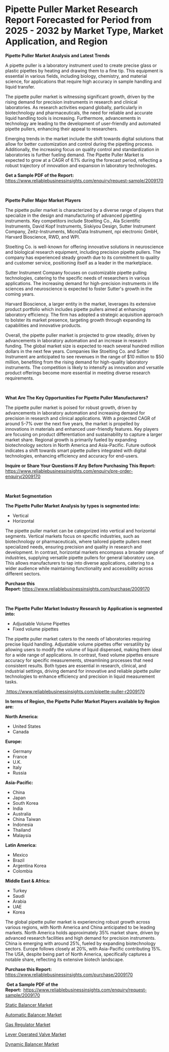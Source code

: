<p><h1>Pipette Puller Market Research Report Forecasted for Period from 2025 -  2032 by Market Type, Market Application, and Region</h1></p><p><strong>Pipette Puller Market Analysis and Latest Trends</strong></p>
<p><p>A pipette puller is a laboratory instrument used to create precise glass or plastic pipettes by heating and drawing them to a fine tip. This equipment is essential in various fields, including biology, chemistry, and material science, for applications that require high accuracy in sample handling and liquid transfer.</p><p>The pipette puller market is witnessing significant growth, driven by the rising demand for precision instruments in research and clinical laboratories. As research activities expand globally, particularly in biotechnology and pharmaceuticals, the need for reliable and accurate liquid handling tools is increasing. Furthermore, advancements in technology are leading to the development of user-friendly and automated pipette pullers, enhancing their appeal to researchers.</p><p>Emerging trends in the market include the shift towards digital solutions that allow for better customization and control during the pipetting process. Additionally, the increasing focus on quality control and standardization in laboratories is further fueling demand. The Pipette Puller Market is expected to grow at a CAGR of 6.1% during the forecast period, reflecting a robust trajectory of innovation and expansion in laboratory technologies.</p></p>
<p><strong>Get a Sample PDF of the Report:&nbsp;</strong> <a href="https://www.reliablebusinessinsights.com/enquiry/request-sample/2009170?utm_campaign=1837&utm_medium=2&utm_source=Github&utm_content=ia&utm_term=20022025&utm_id=pipette-puller">https://www.reliablebusinessinsights.com/enquiry/request-sample/2009170</a></p>
<p>&nbsp;</p>
<p><strong>Pipette Puller Major Market Players</strong></p>
<p><p>The pipette puller market is characterized by a diverse range of players that specialize in the design and manufacturing of advanced pipetting instruments. Key competitors include Stoelting Co., Ala Scientific Instruments, David Kopf Instruments, Siskiyou Design, Sutter Instrument Company, Zeitz-Instruments, MicroData Instrument, npi electronic GmbH, Harvard Bioscience, RWD, and WPI. </p><p>Stoelting Co. is well-known for offering innovative solutions in neuroscience and biological research equipment, including precision pipette pullers. The company has experienced steady growth due to its commitment to quality and customer service, positioning itself as a leader in the marketplace.</p><p>Sutter Instrument Company focuses on customizable pipette pulling technologies, catering to the specific needs of researchers in various applications. The increasing demand for high-precision instruments in life sciences and neuroscience is expected to foster Sutter's growth in the coming years.</p><p>Harvard Bioscience, a larger entity in the market, leverages its extensive product portfolio which includes pipette pullers aimed at enhancing laboratory efficiency. The firm has adopted a strategic acquisition approach to bolster its market presence, targeting growth through expanding its capabilities and innovative products.</p><p>Overall, the pipette puller market is projected to grow steadily, driven by advancements in laboratory automation and an increase in research funding. The global market size is expected to reach several hundred million dollars in the next few years. Companies like Stoelting Co. and Sutter Instrument are anticipated to see revenues in the range of $10 million to $50 million, benefiting from the rising demand for high-quality laboratory instruments. The competition is likely to intensify as innovation and versatile product offerings become more essential in meeting diverse research requirements.</p></p>
<p>&nbsp;</p>
<p><strong>What Are The Key Opportunities For Pipette Puller Manufacturers?</strong></p>
<p><p>The pipette puller market is poised for robust growth, driven by advancements in laboratory automation and increasing demand for precision in research and clinical applications. With a projected CAGR of around 5-7% over the next five years, the market is propelled by innovations in materials and enhanced user-friendly features. Key players are focusing on product differentiation and sustainability to capture a larger market share. Regional growth is primarily fueled by expanding biotechnology sectors in North America and Asia-Pacific. Future outlook indicates a shift towards smart pipette pullers integrated with digital technologies, enhancing efficiency and accuracy for end-users.</p></p>
<p><strong>Inquire or Share Your Questions If Any Before Purchasing This Report:</strong> <a href="https://www.reliablebusinessinsights.com/enquiry/pre-order-enquiry/2009170?utm_campaign=1837&utm_medium=2&utm_source=Github&utm_content=ia&utm_term=20022025&utm_id=pipette-puller">https://www.reliablebusinessinsights.com/enquiry/pre-order-enquiry/2009170</a></p>
<p>&nbsp;</p>
<p><strong>Market Segmentation</strong></p>
<p><strong>The Pipette Puller Market Analysis by types is segmented into:</strong></p>
<p><ul><li>Vertical</li><li>Horizontal</li></ul></p>
<p><p>The pipette puller market can be categorized into vertical and horizontal segments. Vertical markets focus on specific industries, such as biotechnology or pharmaceuticals, where tailored pipette pullers meet specialized needs, ensuring precision and quality in research and development. In contrast, horizontal markets encompass a broader range of industries, supplying versatile pipette pullers for general laboratory use. This allows manufacturers to tap into diverse applications, catering to a wider audience while maintaining functionality and accessibility across different sectors.</p></p>
<p><strong>Purchase this Report:&nbsp;</strong><a href="https://www.reliablebusinessinsights.com/purchase/2009170?utm_campaign=1837&utm_medium=2&utm_source=Github&utm_content=ia&utm_term=20022025&utm_id=pipette-puller">https://www.reliablebusinessinsights.com/purchase/2009170</a></p>
<p>&nbsp;</p>
<p><strong>The Pipette Puller Market Industry Research by Application is segmented into:</strong></p>
<p><ul><li>Adjustable Volume Pipettes</li><li>Fixed volume pipettes</li></ul></p>
<p><p>The pipette puller market caters to the needs of laboratories requiring precise liquid handling. Adjustable volume pipettes offer versatility by allowing users to modify the volume of liquid dispensed, making them ideal for a wide range of applications. In contrast, fixed volume pipettes ensure accuracy for specific measurements, streamlining processes that need consistent results. Both types are essential in research, clinical, and industrial settings, driving demand for innovative and reliable pipette puller technologies to enhance efficiency and precision in liquid measurement tasks.</p></p>
<p><a href="https://www.reliablebusinessinsights.com/pipette-puller-r2009170?utm_campaign=1837&utm_medium=2&utm_source=Github&utm_content=ia&utm_term=20022025&utm_id=pipette-puller">&nbsp;https://www.reliablebusinessinsights.com/pipette-puller-r2009170</a></p>
<p><strong>In terms of Region, the Pipette Puller Market Players available by Region are:</strong></p>
<p>
    <p> <strong> North America: </strong>
        <ul>
            <li>United States</li>
            <li>Canada</li>
        </ul>
        </p> 
    <p> <strong> Europe: </strong>
        <ul>
            <li>Germany</li>
            <li>France</li>
            <li>U.K.</li>
            <li>Italy</li>
            <li>Russia</li>
        </ul>
        </p> 
    <p> <strong> Asia-Pacific: </strong>
        <ul>
            <li>China</li>
            <li>Japan</li>
            <li>South Korea</li>
            <li>India</li>
            <li>Australia</li>
            <li>China Taiwan</li>
            <li>Indonesia</li>
            <li>Thailand</li>
            <li>Malaysia</li>
        </ul>
        </p> 
    <p> <strong> Latin America: </strong>
        <ul>
            <li>Mexico</li>
            <li>Brazil</li>
            <li>Argentina Korea</li>
            <li>Colombia</li>
        </ul>
        </p> 
    <p> <strong> Middle East & Africa: </strong>
        <ul>
            <li>Turkey</li>
            <li>Saudi</li>
            <li>Arabia</li>
            <li>UAE</li>
            <li>Korea</li>
        </ul>
    </p>
    </p>
<p><p>The global pipette puller market is experiencing robust growth across various regions, with North America and China anticipated to be leading markets. North America holds approximately 35% market share, driven by advanced research facilities and high demand for precision instruments. China is emerging with around 25%, fueled by expanding biotechnology sectors. Europe follows closely at 20%, with Asia-Pacific contributing 15%. The USA, despite being part of North America, specifically captures a notable share, reflecting its extensive biotech landscape.</p></p>
<p><strong>Purchase this Report: </strong><a href="https://www.reliablebusinessinsights.com/purchase/2009170?utm_campaign=1837&utm_medium=2&utm_source=Github&utm_content=ia&utm_term=20022025&utm_id=pipette-puller">https://www.reliablebusinessinsights.com/purchase/2009170</a></p>
<p>&nbsp;<strong>Get a Sample PDF of the Report:&nbsp;&nbsp;</strong><a href="https://www.reliablebusinessinsights.com/enquiry/request-sample/2009170?utm_campaign=1837&utm_medium=2&utm_source=Github&utm_content=ia&utm_term=20022025&utm_id=pipette-puller">https://www.reliablebusinessinsights.com/enquiry/request-sample/2009170</a></p>
<p><strong></strong></p>
<p><p><a href="https://github.com/kaddahblejc/Market-Research-Report-List-1/blob/main/static-balancer-market.md?utm_campaign=1837&utm_medium=2&utm_source=Github&utm_content=ia&utm_term=20022025&utm_id=pipette-puller">Static Balancer Market</a></p><p><a href="https://github.com/gyenesephacy/Market-Research-Report-List-1/blob/main/automatic-balancer-market.md?utm_campaign=1837&utm_medium=2&utm_source=Github&utm_content=ia&utm_term=20022025&utm_id=pipette-puller">Automatic Balancer Market</a></p><p><a href="https://github.com/tsininazzy/Market-Research-Report-List-1/blob/main/gas-regulator-market.md?utm_campaign=1837&utm_medium=2&utm_source=Github&utm_content=ia&utm_term=20022025&utm_id=pipette-puller">Gas Regulator Market</a></p><p><a href="https://github.com/chkrselia/Market-Research-Report-List-1/blob/main/lever-operated-valve-market.md?utm_campaign=1837&utm_medium=2&utm_source=Github&utm_content=ia&utm_term=20022025&utm_id=pipette-puller">Lever Operated Valve Market</a></p><p><a href="https://github.com/pidlisseas/Market-Research-Report-List-1/blob/main/dynamic-balancer-market.md?utm_campaign=1837&utm_medium=2&utm_source=Github&utm_content=ia&utm_term=20022025&utm_id=pipette-puller">Dynamic Balancer Market</a></p></p>
